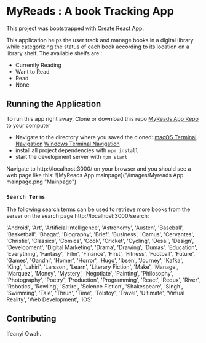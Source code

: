 # MyReads : A book Tracking App

This project was bootstrapped with [Create React App](https://github.com/facebook/create-react-app).

This application helps the user track and manage books in a digital library while categorizing the status of each book according to its location on a library shelf. The available shelfs are :

- Currently Reading
- Want to Read
- Read
- None

## Running the Application

To run this app right away, Clone or download this repo [MyReads App Repo](https://github.com/Ifeanyi-Owah/myreads-app) to your computer

- Navigate to the directory where you saved the cloned: [macOS Terminal Navigation](https://wiki.communitydata.science/MacOS_terminal_navigation)
  [Windows Terminal Navigation](https://wiki.communitydata.science/Windows_terminal_navigation)
- install all project dependencies with `npm install`
- start the development server with `npm start`

Navigate to http://localhost:3000/ on your browser and you should see a web page like this:
![MyReads App mainpage]("/images/Myreads App mainpage.png "Mainpage")

### `Search Terms`

The following search terms can be used to retrieve more books from the server on the search page http://localhost:3000/search:

'Android', 'Art', 'Artificial Intelligence', 'Astronomy', 'Austen', 'Baseball', 'Basketball', 'Bhagat', 'Biography', 'Brief', 'Business', 'Camus', 'Cervantes', 'Christie', 'Classics', 'Comics', 'Cook', 'Cricket', 'Cycling', 'Desai', 'Design', 'Development', 'Digital Marketing', 'Drama', 'Drawing', 'Dumas', 'Education', 'Everything', 'Fantasy', 'Film', 'Finance', 'First', 'Fitness', 'Football', 'Future', 'Games', 'Gandhi', 'Homer', 'Horror', 'Hugo', 'Ibsen', 'Journey', 'Kafka', 'King', 'Lahiri', 'Larsson', 'Learn', 'Literary Fiction', 'Make', 'Manage', 'Marquez', 'Money', 'Mystery', 'Negotiate', 'Painting', 'Philosophy', 'Photography', 'Poetry', 'Production', 'Programming', 'React', 'Redux', 'River', 'Robotics', 'Rowling', 'Satire', 'Science Fiction', 'Shakespeare', 'Singh', 'Swimming', 'Tale', 'Thrun', 'Time', 'Tolstoy', 'Travel', 'Ultimate', 'Virtual Reality', 'Web Development', 'iOS'

## Contributing

Ifeanyi Owah.
